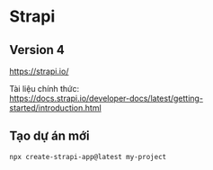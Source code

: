 # Strapi
## Version 4
https://strapi.io/

Tài liệu chính thức:  
https://docs.strapi.io/developer-docs/latest/getting-started/introduction.html

## Tạo dự án mới
```bash
npx create-strapi-app@latest my-project
```
